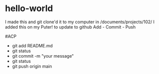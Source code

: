 # hello-world
I made this and git clone'd it to my computer in /documents/projects/102/
I added this on my Puter!
to update to github Add - Commit - Push
 
#ACP
- git add README.md
- git status
- git commit -m "your message"
- git status
- git push origin main
